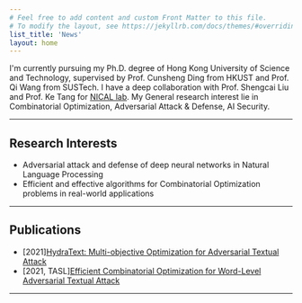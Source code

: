 ```yaml
---
# Feel free to add content and custom Front Matter to this file.
# To modify the layout, see https://jekyllrb.com/docs/themes/#overriding-theme-defaults
list_title: 'News'
layout: home
---
```



 I'm currently pursuing my Ph.D. degree of Hong Kong University of Science and Technology, supervised by Prof. Cunsheng Ding from HKUST and Prof. Qi Wang from SUSTech. 
I have a deep collaboration with Prof. Shengcai Liu and Prof. Ke Tang for [NICAL lab](http://www.nical.ai/). 
My General research interest lie in Combinatorial Optimization, Adversarial Attack & Defense, AI Security.

--- 
## Research Interests

- Adversarial attack and defense of deep neural networks in Natural Language Processing
- Efficient and effective algorithms for Combinatorial Optimization problems in real-world applications

---

## Publications

- [2021][HydraText: Multi-objective Optimization for Adversarial Textual Attack](https://arxiv.org/abs/2111.01528)
- [2021, TASL][Efficient Combinatorial Optimization for Word-Level Adversarial Textual Attack](https://ieeexplore.ieee.org/abstract/document/9627642)

---
